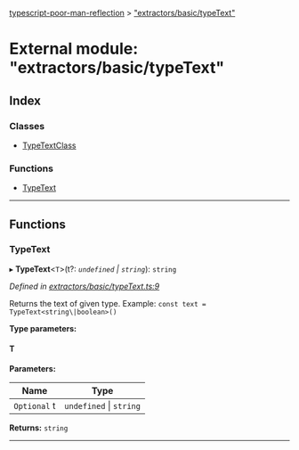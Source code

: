 [typescript-poor-man-reflection](../README.md) > ["extractors/basic/typeText"](../modules/_extractors_basic_typetext_.md)

# External module: "extractors/basic/typeText"

## Index

### Classes

* [TypeTextClass](../classes/_extractors_basic_typetext_.typetextclass.md)

### Functions

* [TypeText](_extractors_basic_typetext_.md#typetext)

---

## Functions

<a id="typetext"></a>

###  TypeText

▸ **TypeText**<`T`>(t?: *`undefined` \| `string`*): `string`

*Defined in [extractors/basic/typeText.ts:9](https://github.com/cancerberoSgx/typescript-poor-man-reflection/blob/8e8f86f/src/extractors/basic/typeText.ts#L9)*

Returns the text of given type. Example: `const text = TypeText<string\|boolean>()`

**Type parameters:**

#### T 
**Parameters:**

| Name | Type |
| ------ | ------ |
| `Optional` t | `undefined` \| `string` |

**Returns:** `string`

___

